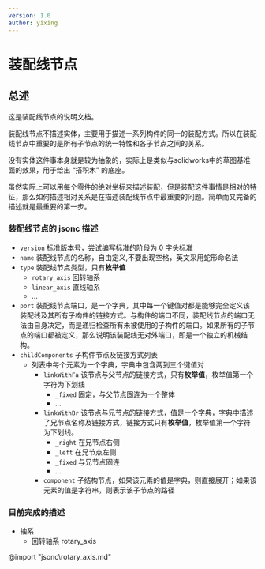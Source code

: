 ```yaml
---
version: 1.0
author: yixing
---
```


# 装配线节点

## 总述

这是装配线节点的说明文档。

装配线节点不描述实体，主要用于描述一系列构件的同一的装配方式。所以在装配线节点中重要的是所有子节点的统一特性和各子节点之间的关系。

没有实体这件事本身就是较为抽象的，实际上是类似与solidworks中的草图基准面的效果，用于给出 “搭积木” 的底座。

虽然实际上可以用每个零件的绝对坐标来描述装配，但是装配这件事情是相对的特征，那么如何描述相对关系是在描述装配线节点中最重要的问题。简单而又完备的描述就是最重要的第一步。

### 装配线节点的 jsonc 描述

* `version` 标准版本号，尝试编写标准的阶段为 0 字头标准
* `name` 装配线节点的名称，自由定义,不要出现空格，英文采用蛇形命名法
* `type` 装配线节点类型，只有**枚举值**
  * `rotary_axis` 回转轴系
  * `linear_axis` 直线轴系
  * $\dots$
* `port` 装配线节点端口，是一个字典，其中每一个键值对都是能够完全定义该装配线及其所有子构件的链接方式。与构件的端口不同，装配线节点的端口无法由自身决定，而是递归检查所有未被使用的子构件的端口。如果所有的子节点的端口都被定义，那么说明该装配线无对外端口，即是一个独立的机械结构。
* `childComponents` 子构件节点及链接方式列表
  * 列表中每个元素为一个字典，字典中包含两到三个键值对
    * `linkWithFa` 该节点与父节点的链接方式，只有**枚举值**，枚举值第一个字符为下划线
      * `_fixed` 固定，与父节点固连为一个整体
      * $\dots$
    * `linkWithBr` 该节点与兄节点的链接方式，值是一个字典，字典中描述了兄节点名称及链接方式，链接方式只有**枚举值**，枚举值第一个字符为下划线。
      * `_right` 在兄节点右侧
      * `_left` 在兄节点左侧
      * `_fixed` 与兄节点固连
      * $\dots$
    * `component` 子结构节点，如果该元素的值是字典，则直接展开；如果该元素的值是字符串，则表示该子节点的路径

### 目前完成的描述

* 轴系
  * 回转轴系 rotary_axis

@import "jsonc\rotary_axis.md"
